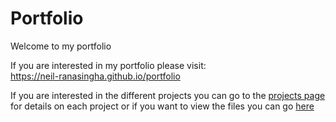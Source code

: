 # Portfolio
Welcome to my portfolio

If you are interested in my portfolio please visit:
<br>
https://neil-ranasingha.github.io/portfolio

If you are interested in the different projects you can go to the 
<a href="https://neil-ranasingha.github.io/portfolio/#projects">projects page</a> 
for details on each project or if you want to view the files you can go <a href="/projects">here</a> 
